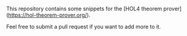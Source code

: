 This repository contains some snippets for the [HOL4 theorem prover] (https://hol-theorem-prover.org/).

Feel free to submit a pull request if you want to add more to it.
